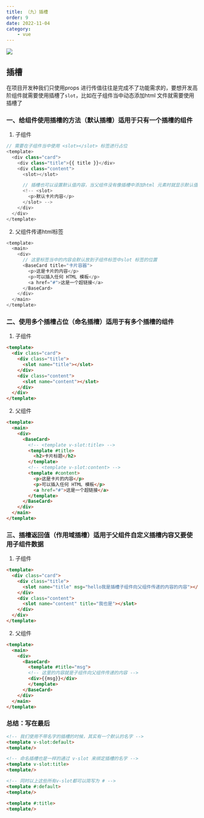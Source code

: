 ```yaml
---
title: （九）插槽
order: 9
date: 2022-11-04
category:
    - vue
---
```


![](https://image.zswei.xyz/img/202211121813358.webp)

## 插槽
在项目开发种我们只使用props 进行传值往往是完成不了功能需求的，要想开发高阶组件就需要使用插槽了`slot`，比如在子组件当中动态添加html 文件就需要使用插槽了

### 一、给组件使用插槽的方法（默认插槽）适用于只有一个插槽的组件
1. 子组件
```js
// 需要在子组件当中使用 <slot></slot> 标签进行占位
<template>
  <div class="card">
    <div class="title">{{ title }}</div>
    <div class="content">
      <slot></slot>

      // 插槽也可以设置默认值内容，当父组件没有像插槽中添加html 元素时就显示默认值内容
      <!-- <slot>
        <p>默认卡片内容</p>
      </slot> -->
    </div>
  </div>
</template>
```
2. 父组件传递html标签
```js
<template>
  <main>
    <div>
      // 这里标签当中的内容会默认放到子组件标签中slot 标签的位置
      <BaseCard title="卡片容器">
        <p>这是卡片的内容</p>
        <p>可以插入任何 HTML 模板</p>
        <a href="#">这是一个超链接</a>
      </BaseCard>
    </div>
  </main>
</template>
```


### 二、使用多个插槽占位（命名插槽）适用于有多个插槽的组件
1. 子组件
```html
<template>
  <div class="card">
    <div class="title">
      <slot name="title"></slot>
    </div>
    <div class="content">
      <slot name="content"></slot>
    </div>
  </div>
</template>
```
2. 父组件
```html
<template>
  <main>
    <div>
      <BaseCard>
        <!-- <template v-slot:title> -->
        <template #title>
          <h2>卡片标题</h2>
        </template>
        <!-- <template v-slot:content> -->
        <template #content>
          <p>这是卡片的内容</p>
          <p>可以插入任何 HTML 模板</p>
          <a href="#">这是一个超链接</a>
        </template>
      </BaseCard>
    </div>
  </main>
</template>
```

### 三、插槽返回值（作用域插槽）适用于父组件自定义插槽内容又要使用子组件数据
1. 子组件
```html
<template>
  <div class="card">
    <div class="title">
      <slot name="title" msg="hello我是插槽子组件向父组件传递的内容的内容"></slot>
    </div>
    <div class="content">
      <slot name="content" title="我也是"></slot>
    </div>
  </div>
</template>
```
2. 父组件
```html
<template>
  <main>
    <div>
      <BaseCard>
        <template #title="msg">
        <!-- 这里的内容就是子组件向父组件传递的内容 -->
        <div>{{msg}}</div>
        </template>
      </BaseCard>
    </div>
  </main>
</template>
```


### 总结：写在最后
```html
<!-- 我们使用不带名字的插槽的时候，其实有一个默认的名字 -->
<template v-slot:default>
<template/>

<!-- 命名插槽也是一样的通过 v-slot 来绑定插槽的名字 -->
<template v-slot:title>
<template/>

<!-- 同时以上这些所有v-slot都可以简写为 # -->
<template #:default>
<template/>

<template #:title>
<template/>
```